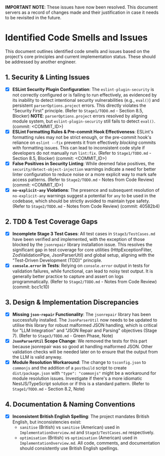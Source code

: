 **IMPORTANT NOTE**: These issues have now been resolved. This document servers as a record of changes made and their justification in case it needs to be revisited in the future.

# Identified Code Smells and Issues

This document outlines identified code smells and issues based on the project's core principles and current implementation status. These should be addressed by another engineer.

## 1. Security & Linting Issues

- [x] **ESLint Security Plugin Configuration**: The `eslint-plugin-security` is not correctly configured or is failing to run effectively, as evidenced by its inability to detect intentional security vulnerabilities (e.g., `eval()`) and persistent `parserOptions.project` errors. This directly violates the "Security First" principle. (Refer to `Stage1/TODO.md` - Section 8.5, Blocker) **NOTE**: `parserOptions.project` errors resolved by aligning module system, but `eslint-plugin-security` still fails to detect `eval()`. (commit: <COMMIT_ID>)
- [x] **ESLint Formatting Rules & Pre-commit Hook Effectiveness**: ESLint's formatting rules may not be strict enough, or the pre-commit hook's reliance on `eslint --fix` prevents it from effectively _blocking_ commits with formatting issues. This can lead to inconsistent code style if developers do not manually run `lint:fix`. (Refer to `Stage1/TODO.md` - Section 8.5, Blocker) (commit: <COMMIT_ID>)
- [x] **False Positives in Security Linting**: While deemed false positives, the `security/detect-object-injection` warnings indicate a need for better linter configuration to reduce noise or a more explicit way to mark safe access patterns. (Refer to `Stage2/TODO.md` - Notes from Code Review) (commit: <COMMIT_ID>)
- [x] **`no-explicit-any` Violations**: The presence and subsequent resolution of `no-explicit-any` warnings suggest a potential for `any` to be used in the codebase, which should be strictly avoided to maintain type safety. (Refer to `Stage2/TODO.md` - Notes from Code Review) (commit: 40582b4)

## 2. TDD & Test Coverage Gaps

- [x] **Incomplete Stage 3 Test Cases**: All test cases in `Stage3/TestCases.md` have been verified and implemented, with the exception of those blocked by the `jsonrepair` library installation issue. This resolves the significant gap in test coverage for core utilities (HttpExceptionFilter, ZodValidationPipe, JsonParserUtil) and global setup, aligning with the "Test-Driven Development (TDD)" principle.
- [x] **`console.error` in Tests**: Relying on `console.error` output in tests for validation failures, while functional, can lead to noisy test output. It is generally better practice to capture and assert on logs programmatically. (Refer to `Stage2/TODO.md` - Notes from Code Review) (commit: bcc1c10)

## 3. Design & Implementation Discrepancies

- [x] **Missing `json-repair` Functionality**: The `jsonrepair` library has been successfully installed. The `JsonParserUtil` now needs to be updated to utilise this library for robust malformed JSON handling, which is critical for "LLM Integration" and "JSON Repair and Parsing" objectives (Stage 7). (Refer to `Stage3/TODO.md` - Green Phase, Note)
- [x] **`JsonParserUtil` Scope Change**: We removed the tests for this part because jsonrepair was so good at handling malformed JSON. Other validation checks will be needed later on to ensure that the output from the LLM is valid anyway.
- [x] **Module Resolution Workaround**: The change to `tsconfig.json` to `commonjs` and the addition of a `postbuild` script to create `dist/package.json` with `"type": "commonjs"` might be a workaround for module resolution issues. Investigate if there's a more idiomatic NestJS/TypeScript solution or if this is a standard pattern. (Refer to `Stage1/TODO.md` - Section 8.2, Note)

## 4. Documentation & Naming Conventions

- [x] **Inconsistent British English Spelling**: The project mandates British English, but inconsistencies exist:
  - `sanitise` (British) vs `sanitise` (American) used in `ImplementationOverview.md` and `Stage3/TestCases.md` respectively.
  - `optimisation` (British) vs `optimisation` (American) used in `ImplementationOverview.md`.
    All code, comments, and documentation should consistently use British English spellings.
